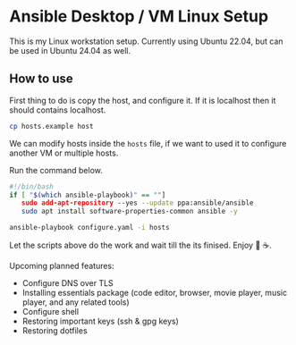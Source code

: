 # Ansible Desktop / VM Linux Setup

This is my Linux workstation setup. Currently using Ubuntu 22.04, but can be used in Ubuntu 24.04 as well. 

## How to use
First thing to do is copy the host, and configure it. If it is localhost then it should contains localhost. 
```sh
cp hosts.example host
```

We can modify hosts inside the `hosts` file, if we want to used it to configure another VM or multiple hosts. 

Run the command below. 
```sh
#!/bin/bash
if [ "$(which ansible-playbook)" == ""]
   sudo add-apt-repository --yes --update ppa:ansible/ansible
   sudo apt install software-properties-common ansible -y 

ansible-playbook configure.yaml -i hosts
```

Let the scripts above do the work and wait till the its finised. Enjoy 🍜 ☕.

Upcoming planned features:
- Configure DNS over TLS
- Installing essentials package (code editor, browser, movie player, music player, and any related tools)
- Configure shell
- Restoring important keys (ssh & gpg keys)
- Restoring dotfiles

